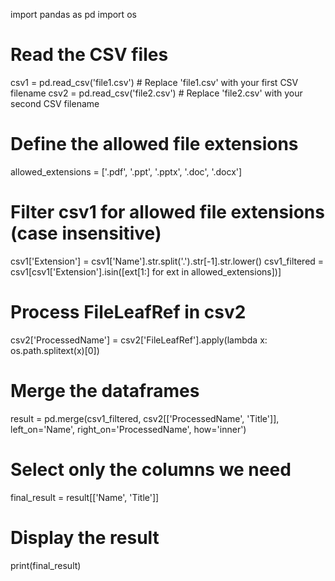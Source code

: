 import pandas as pd
import os

# Read the CSV files
csv1 = pd.read_csv('file1.csv')  # Replace 'file1.csv' with your first CSV filename
csv2 = pd.read_csv('file2.csv')  # Replace 'file2.csv' with your second CSV filename

# Define the allowed file extensions
allowed_extensions = ['.pdf', '.ppt', '.pptx', '.doc', '.docx']

# Filter csv1 for allowed file extensions (case insensitive)
csv1['Extension'] = csv1['Name'].str.split('.').str[-1].str.lower()
csv1_filtered = csv1[csv1['Extension'].isin([ext[1:] for ext in allowed_extensions])]

# Process FileLeafRef in csv2
csv2['ProcessedName'] = csv2['FileLeafRef'].apply(lambda x: os.path.splitext(x)[0])

# Merge the dataframes
result = pd.merge(csv1_filtered, csv2[['ProcessedName', 'Title']], 
                  left_on='Name', right_on='ProcessedName', how='inner')

# Select only the columns we need
final_result = result[['Name', 'Title']]

# Display the result
print(final_result)

